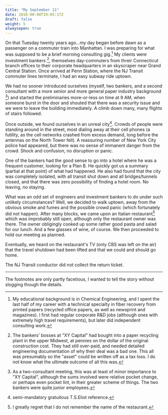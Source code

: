 ```yaml
---
title: "My September 11"
date: 2010-00-00T19:05:17Z
draft: false
weight: 5
alwaysopen: true
---
```

On that Tuesday twenty years ago...my day began before dawn as a passenger on a commuter train into Manhattan. I was preparing for what was supposed to be a brief morning consulting gig.[^1] My clients were investment bankers [^2], themselves day-commuters from threir Connecticut branch offices to their corporate headquarters in an skyscraper near Grand Central Station.  Once arrived at  Penn Station, where the NJ Transit commuter lines terminate, I had an easy subway ride uptown.

We had no sooner introduced ourselves (myself, two bankers, and a second consultant with a more senior and more general paper industry background [^3]) and started the preliminaries more-or-less on time at 9 AM, when someone burst in the door and shouted that there was a security issue and we were to leave the building immediately. A climb down many, many flights of stairs followed.

Once outside, we found ourselves in an unreal city[^4].  Crowds of people were standing around in the street, most dialing away at their cell phones (a futility, as the cell networks crashed from excess demand, long before the antennas on the North Tower fell). A reassuring number of New York City police had appeared, but there was no sense of immanent danger from the crowd. Shock and confusion, no disruption or panic.

One of the bankers had the good sense to go into a hotel where he was a frequent customer, looking for a Plan B.  He quickly got us a summary (partial at that point) of what had happened.  He also had found that the city was completely isolated, with all transit shut down and all bridges/tunnels closed, and that there was zero possibility of finding a hotel room. No leaving, no staying.

What was an odd set of engineers and investment bankers to do under such unlikely circumstances?  Well, we decided to walk uptown, away from the obvious smoke and fumes and the possible crowd panic (which fortunately did not happen).  After many blocks, we came upon an Italian restaurant[^5] which was improbably still open, although only the restaurant owner was there.  The owner obligingly cooked up some rather good pasta and salad for our lunch.  And a few glasses of wine, of course.  We then proceeded to hold our meeting as planned.

Eventually, we heard on the restaurant's TV (only CBS was left on the air) that the travel shutdown had been lifted and that we could and should go home. 

The NJ Transit conductor did not collect the return ticket.
 
___________________________________________________

The footnotes are only partly facetious, I wanted to tell the story without slogging though the details.  

[^1]: My educational background is in Chemical Engineering, and I spent the last half of my career with a technical specialty in fiber recovery from printed papers (recycled office papers, as well as newsprint and magazines).  I first had regular corporate R&D jobs (although ones with extremely high travel requirements), but later did independent consulting work.

[^2]: The bankers' bosses at "XY Capital" had bought into a paper recycling plant in the upper Midwest, at pennies on the dollar of the original construction cost.  They had still over-paid, and needed detailed engineering documentation of why their deal was a bad one.  This all was presumably so the "asset" could be written off as a tax loss. I do not know what the ultimate outcome of all this was.

[^3]: As a two-consultant meeting, this was at least of minor importance to "XY Capital", although the sums involved were relative pocket change, or perhaps even pocket lint, in their greater scheme of things. The two bankers were quite junior employees.

[^4]: semi-mandatory gratuitous T.S.Eliot reference.

[^5]: I greatly regret that I do not remember the name of the restaurant.






